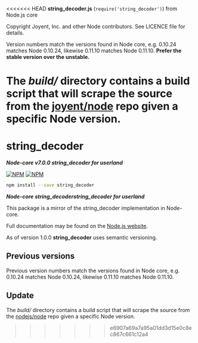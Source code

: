 <<<<<<< HEAD
**string_decoder.js** (`require('string_decoder')`) from Node.js core

Copyright Joyent, Inc. and other Node contributors. See LICENCE file for details.

Version numbers match the versions found in Node core, e.g. 0.10.24 matches Node 0.10.24, likewise 0.11.10 matches Node 0.11.10. **Prefer the stable version over the unstable.**

The *build/* directory contains a build script that will scrape the source from the [joyent/node](https://github.com/joyent/node) repo given a specific Node version.
=======
# string_decoder

***Node-core v7.0.0 string_decoder for userland***


[![NPM](https://nodei.co/npm/string_decoder.png?downloads=true&downloadRank=true)](https://nodei.co/npm/string_decoder/)
[![NPM](https://nodei.co/npm-dl/string_decoder.png?&months=6&height=3)](https://nodei.co/npm/string_decoder/)


```bash
npm install --save string_decoder
```

***Node-core string_decoderstring_decoder for userland***

This package is a mirror of the string_decoder implementation in Node-core.

Full documentation may be found on the [Node.js website](https://nodejs.org/dist/v7.8.0/docs/api/).

As of version 1.0.0 **string_decoder** uses semantic versioning.

## Previous versions

Previous version numbers match the versions found in Node core, e.g. 0.10.24 matches Node 0.10.24, likewise 0.11.10 matches Node 0.11.10.

## Update

The *build/* directory contains a build script that will scrape the source from the [nodejs/node](https://github.com/nodejs/node) repo given a specific Node version.
>>>>>>> e6907a69a7a95a01dd3d15e0c8ec867c661c12a4
